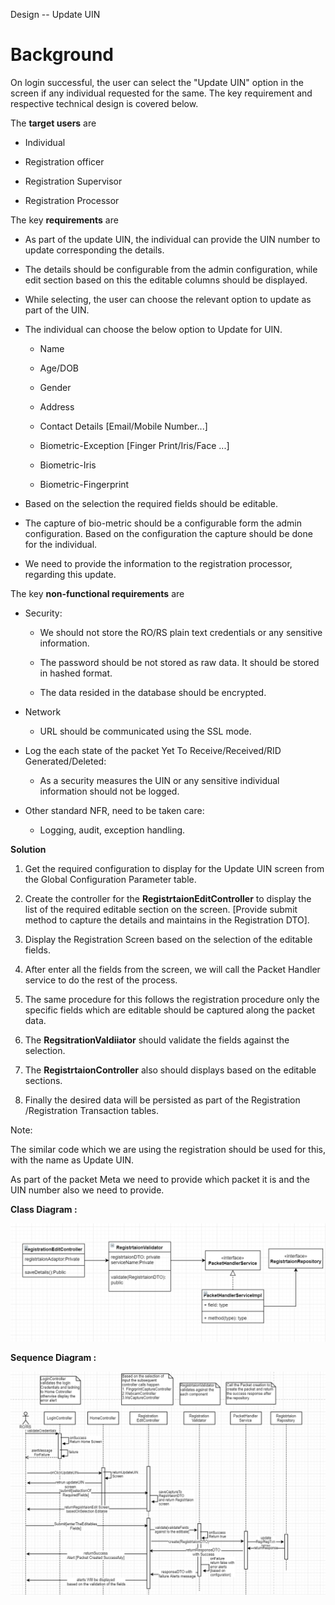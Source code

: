 Design -- Update UIN

**Background**
==============

On login successful, the user can select the "Update UIN" option in the
screen if any individual requested for the same. The key requirement and
respective technical design is covered below.

The **target users** are

-   Individual

-   Registration officer

-   Registration Supervisor

-   Registration Processor

The key **requirements** are

-   As part of the update UIN, the individual can provide the UIN number
    to update corresponding the details.

-   The details should be configurable from the admin configuration,
    while edit section based on this the editable columns should be
    displayed.

-   While selecting, the user can choose the relevant option to update
    as part of the UIN.

-   The individual can choose the below option to Update for UIN.

    -   Name

    -   Age/DOB

    -   Gender

    -   Address

    -   Contact Details \[Email/Mobile Number\...\]

    -   Biometric-Exception \[Finger Print/Iris/Face ...\]

    -   Biometric-Iris

    -   Biometric-Fingerprint

-   Based on the selection the required fields should be editable.

-   The capture of bio-metric should be a configurable form the admin
    configuration. Based on the configuration the capture should be done
    for the individual.

-   We need to provide the information to the registration processor,
    regarding this update.

The key **non-functional requirements** are

-   Security:

    -   We should not store the RO/RS plain text credentials or any
        sensitive information.

    -   The password should be not stored as raw data. It should be
        stored in hashed format.

    -   The data resided in the database should be encrypted.

-   Network

    -   URL should be communicated using the SSL mode.

-   Log the each state of the packet Yet To Receive/Received/RID
    Generated/Deleted:

    -   As a security measures the UIN or any sensitive individual
        information should not be logged.

-   Other standard NFR, need to be taken care:

    -   Logging, audit, exception handling.

**Solution**

1.  Get the required configuration to display for the Update UIN screen
    from the Global Configuration Parameter table.

2.  Create the controller for the **RegistrtaionEditController** to
    display the list of the required editable section on the screen.
    \[Provide submit method to capture the details and maintains in the
    Registration DTO\].

3.  Display the Registration Screen based on the selection of the
    editable fields.

4.  After enter all the fields from the screen, we will call the Packet
    Handler service to do the rest of the process.

5.  The same procedure for this follows the registration procedure only
    the specific fields which are editable should be captured along the
    packet data.

6.  The **RegsitrationValdiiator** should validate the fields against
    the selection.

7.  The **RegistrtaionController** also should displays based on the
    editable sections.

8.  Finally the desired data will be persisted as part of the
    Registration /Registration Transaction tables.

Note:

The similar code which we are using the registration should be used for
this, with the name as Update UIN.

As part of the packet Meta we need to provide which packet it is and the
UIN number also we need to provide.

**Class Diagram :**

![Update UIN Class Diagram](_images/update_uin_class_diagram.png)

**Sequence Diagram :**

![Update UIN Sequence Diagram](_images/update_uin_seq_diagram.png)

